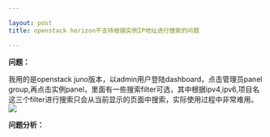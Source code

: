 ```yaml
---

layout: post
title: openstack horizon不支持根据实例IP地址进行搜索的问题

---
```


**问题：**

我用的是openstack juno版本，以admin用户登陆dashboard，点击管理员panel group,再点击实例panel，里面有一些搜索filter可选，其中根据ipv4,ipv6,项目名这三个filter进行搜索只会从当前显示的页面中搜索，实际使用过程中非常难用。
![](http://ww3.sinaimg.cn/mw690/5d326ffdgw1f0e5i1wesdj21kw0mbdmx.jpg)

**问题分析：**
